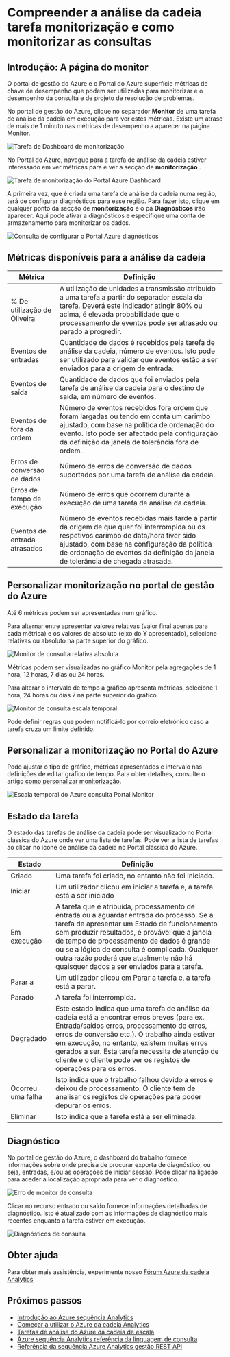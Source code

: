<properties 
    pageTitle="Noções sobre sequência Analytics tarefa monitorização | Microsoft Azure" 
    description="Noções sobre a tarefa de análise da cadeia de monitorização" 
    keywords="monitor de consulta"
    services="stream-analytics" 
    documentationCenter="" 
    authors="jeffstokes72" 
    manager="jhubbard" 
    editor="cgronlun"/>

<tags 
    ms.service="stream-analytics" 
    ms.devlang="na" 
    ms.topic="article" 
    ms.tgt_pltfrm="na" 
    ms.workload="data-services" 
    ms.date="09/26/2016" 
    ms.author="jeffstok"/>

# <a name="understand-stream-analytics-job-monitoring-and-how-to-monitor-queries"></a>Compreender a análise da cadeia tarefa monitorização e como monitorizar as consultas

## <a name="introduction-the-monitor-page"></a>Introdução: A página do monitor

O portal de gestão do Azure e o Portal do Azure superfície métricas de chave de desempenho que podem ser utilizadas para monitorizar e o desempenho da consulta e de projeto de resolução de problemas. 

No portal de gestão do Azure, clique no separador **Monitor** de uma tarefa de análise da cadeia em execução para ver estes métricas. Existe um atraso de mais de 1 minuto nas métricas de desempenho a aparecer na página Monitor.  

  ![Tarefa de Dashboard de monitorização](./media/stream-analytics-monitoring/01-stream-analytics-monitoring.png)  

No Portal do Azure, navegue para a tarefa de análise da cadeia estiver interessado em ver métricas para e ver a secção de **monitorização** .  

  ![Tarefa de monitorização do Portal Azure Dashboard](./media/stream-analytics-monitoring/06-stream-analytics-monitoring.png)  

A primeira vez, que é criada uma tarefa de análise da cadeia numa região, terá de configurar diagnósticos para esse região. Para fazer isto, clique em qualquer ponto da secção de **monitorização** e o pá **Diagnósticos** irão aparecer. Aqui pode ativar a diagnósticos e especifique uma conta de armazenamento para monitorizar os dados.  

  ![Consulta de configurar o Portal Azure diagnósticos](./media/stream-analytics-monitoring/07-stream-analytics-monitoring.png)  

## <a name="metrics-available-for-stream-analytics"></a>Métricas disponíveis para a análise da cadeia


| Métrica | Definição |
|--------|-------------|
| % De utilização de Oliveira | A utilização de unidades a transmissão atribuído a uma tarefa a partir do separador escala da tarefa. Deverá este indicador atingir 80% ou acima, é elevada probabilidade que o processamento de eventos pode ser atrasado ou parado a progredir. |
| Eventos de entradas | Quantidade de dados é recebidos pela tarefa de análise da cadeia, número de eventos. Isto pode ser utilizado para validar que eventos estão a ser enviados para a origem de entrada. |
| Eventos de saída | Quantidade de dados que foi enviados pela tarefa de análise da cadeia para o destino de saída, em número de eventos. |
| Eventos de fora da ordem | Número de eventos recebidos fora ordem que foram largadas ou tendo em conta um carimbo ajustado, com base na política de ordenação do evento. Isto pode ser afectado pela configuração da definição da janela de tolerância fora de ordem. |
| Erros de conversão de dados | Número de erros de conversão de dados suportados por uma tarefa de análise da cadeia. |
| Erros de tempo de execução | Número de erros que ocorrem durante a execução de uma tarefa de análise da cadeia. |
| Eventos de entrada atrasados | Número de eventos recebidas mais tarde a partir da origem de que quer foi interrompida ou os respetivos carimbo de data/hora tiver sido ajustado, com base na configuração da política de ordenação de eventos da definição da janela de tolerância de chegada atrasada. |

## <a name="customizing-monitoring-in-the-azure-management-portal"></a>Personalizar monitorização no portal de gestão do Azure ##

Até 6 métricas podem ser apresentadas num gráfico.

Para alternar entre apresentar valores relativas (valor final apenas para cada métrica) e os valores de absoluto (eixo do Y apresentado), selecione relativas ou absoluto na parte superior do gráfico.

  ![Monitor de consulta relativa absoluta](./media/stream-analytics-monitoring/02-stream-analytics-monitoring.png)  

Métricas podem ser visualizadas no gráfico Monitor pela agregações de 1 hora, 12 horas, 7 dias ou 24 horas.

Para alterar o intervalo de tempo a gráfico apresenta métricas, selecione 1 hora, 24 horas ou dias 7 na parte superior do gráfico.

  ![Monitor de consulta escala temporal](./media/stream-analytics-monitoring/03-stream-analytics-monitoring.png)  

Pode definir regras que podem notificá-lo por correio eletrónico caso a tarefa cruza um limite definido. 

## <a name="customizing-monitoring-in-the-azure-portal"></a>Personalizar a monitorização no Portal do Azure ##

Pode ajustar o tipo de gráfico, métricas apresentados e intervalo nas definições de editar gráfico de tempo. Para obter detalhes, consulte o artigo [como personalizar monitorização](../monitoring-and-diagnostics/insights-how-to-customize-monitoring.md).

  ![Escala temporal do Azure consulta Portal Monitor](./media/stream-analytics-monitoring/08-stream-analytics-monitoring.png)  

## <a name="job-status"></a>Estado da tarefa

O estado das tarefas de análise da cadeia pode ser visualizado no Portal clássica do Azure onde ver uma lista de tarefas. Pode ver a lista de tarefas ao clicar no ícone de análise da cadeia no Portal clássica do Azure.

| Estado | Definição |
|--------|------------|
| Criado | Uma tarefa foi criado, no entanto não foi iniciado. |
| Iniciar | Um utilizador clicou em iniciar a tarefa e, a tarefa está a ser iniciado |
| Em execução | A tarefa que é atribuída, processamento de entrada ou a aguardar entrada do processo. Se a tarefa de apresentar um Estado de funcionamento sem produzir resultados, é provável que a janela de tempo de processamento de dados é grande ou se a lógica de consulta é complicada. Qualquer outra razão poderá que atualmente não há quaisquer dados a ser enviados para a tarefa. |
| Parar a | Um utilizador clicou em Parar a tarefa e, a tarefa está a parar. |
| Parado | A tarefa foi interrompida. |
| Degradado | Este estado indica que uma tarefa de análise da cadeia está a encontrar erros breves (para ex. Entrada/saídos erros, processamento de erros, erros de conversão etc.). O trabalho ainda estiver em execução, no entanto, existem muitas erros gerados a ser. Esta tarefa necessita de atenção de cliente e o cliente pode ver os registos de operações para os erros. |
| Ocorreu uma falha | Isto indica que o trabalho falhou devido a erros e deixou de processamento. O cliente tem de analisar os registos de operações para poder depurar os erros. |
| Eliminar | Isto indica que a tarefa está a ser eliminada. |

## <a name="diagnosis"></a>Diagnóstico

No portal de gestão do Azure, o dashboard do trabalho fornece informações sobre onde precisa de procurar exporta de diagnóstico, ou seja, entradas, e/ou as operações de iniciar sessão. Pode clicar na ligação para aceder a localização apropriada para ver o diagnóstico.

  ![Erro de monitor de consulta](./media/stream-analytics-monitoring/04-stream-analytics-monitoring.png)  

Clicar no recurso entrado ou saído fornece informações detalhadas de diagnóstico. Isto é atualizado com as informações de diagnóstico mais recentes enquanto a tarefa estiver em execução.

  ![Diagnósticos de consulta](./media/stream-analytics-monitoring/05-stream-analytics-monitoring.png)  

## <a name="get-help"></a>Obter ajuda
Para obter mais assistência, experimente nosso [Fórum Azure da cadeia Analytics](https://social.msdn.microsoft.com/Forums/en-US/home?forum=AzureStreamAnalytics)

## <a name="next-steps"></a>Próximos passos

- [Introdução ao Azure sequência Analytics](stream-analytics-introduction.md)
- [Começar a utilizar o Azure da cadeia Analytics](stream-analytics-get-started.md)
- [Tarefas de análise do Azure da cadeia de escala](stream-analytics-scale-jobs.md)
- [Azure sequência Analytics referência da linguagem de consulta](https://msdn.microsoft.com/library/azure/dn834998.aspx)
- [Referência da sequência Azure Analytics gestão REST API](https://msdn.microsoft.com/library/azure/dn835031.aspx)
